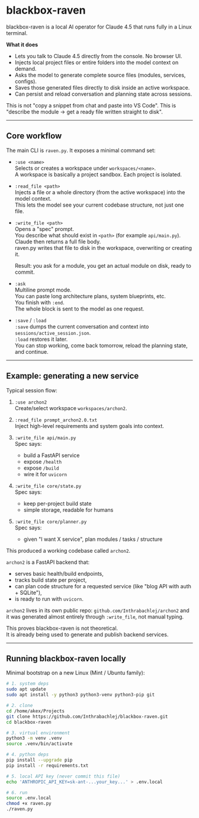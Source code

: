 blackbox-raven
==============

blackbox-raven is a local AI operator for Claude 4.5 that runs fully in a Linux terminal.

**What it does**

- Lets you talk to Claude 4.5 directly from the console. No browser UI.
- Injects local project files or entire folders into the model context on demand.
- Asks the model to generate complete source files (modules, services, configs).
- Saves those generated files directly to disk inside an active workspace.
- Can persist and reload conversation and planning state across sessions.

This is not "copy a snippet from chat and paste into VS Code".
This is "describe the module → get a ready file written straight to disk".

---

Core workflow
-------------

The main CLI is `raven.py`. It exposes a minimal command set:

- `:use <name>`  
  Selects or creates a workspace under `workspaces/<name>`.  
  A workspace is basically a project sandbox. Each project is isolated.

- `:read_file <path>`  
  Injects a file or a whole directory (from the active workspace) into the model context.  
  This lets the model see your current codebase structure, not just one file.

- `:write_file <path>`  
  Opens a "spec" prompt.  
  You describe what should exist in `<path>` (for example `api/main.py`).  
  Claude then returns a full file body.  
  raven.py writes that file to disk in the workspace, overwriting or creating it.

  Result: you ask for a module, you get an actual module on disk, ready to commit.

- `:ask`  
  Multiline prompt mode.  
  You can paste long architecture plans, system blueprints, etc.  
  You finish with `:end`.  
  The whole block is sent to the model as one request.

- `:save` / `:load`  
  `:save` dumps the current conversation and context into `sessions/active_session.json`.  
  `:load` restores it later.  
  You can stop working, come back tomorrow, reload the planning state, and continue.

---

Example: generating a new service
---------------------------------

Typical session flow:

1. `:use archon2`  
   Create/select workspace `workspaces/archon2`.

2. `:read_file prompt_archon2.0.txt`  
   Inject high-level requirements and system goals into context.

3. `:write_file api/main.py`  
   Spec says:  
   - build a FastAPI service  
   - expose `/health`  
   - expose `/build`  
   - wire it for `uvicorn`

4. `:write_file core/state.py`  
   Spec says:  
   - keep per-project build state  
   - simple storage, readable for humans

5. `:write_file core/planner.py`  
   Spec says:  
   - given "I want X service", plan modules / tasks / structure

This produced a working codebase called `archon2`.

`archon2` is a FastAPI backend that:
- serves basic health/build endpoints,
- tracks build state per project,
- can plan code structure for a requested service (like "blog API with auth + SQLite"),
- is ready to run with `uvicorn`.

`archon2` lives in its own public repo:
`github.com/Inthrabachlej/archon2`
and it was generated almost entirely through `:write_file`, not manual typing.

This proves blackbox-raven is not theoretical.  
It is already being used to generate and publish backend services.

---

Running blackbox-raven locally
------------------------------

Minimal bootstrap on a new Linux (Mint / Ubuntu family):

```bash
# 1. system deps
sudo apt update
sudo apt install -y python3 python3-venv python3-pip git

# 2. clone
cd /home/akex/Projects
git clone https://github.com/Inthrabachlej/blackbox-raven.git
cd blackbox-raven

# 3. virtual environment
python3 -m venv .venv
source .venv/bin/activate

# 4. python deps
pip install --upgrade pip
pip install -r requirements.txt

# 5. local API key (never commit this file)
echo 'ANTHROPIC_API_KEY=sk-ant-...your_key...' > .env.local

# 6. run
source .env.local
chmod +x raven.py
./raven.py

